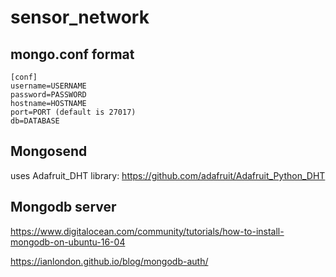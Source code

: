 # sensor_network



## mongo.conf format
```
[conf]
username=USERNAME
password=PASSWORD
hostname=HOSTNAME
port=PORT (default is 27017)
db=DATABASE
```

## Mongosend
uses Adafruit_DHT library: https://github.com/adafruit/Adafruit_Python_DHT


## Mongodb server
https://www.digitalocean.com/community/tutorials/how-to-install-mongodb-on-ubuntu-16-04

https://ianlondon.github.io/blog/mongodb-auth/